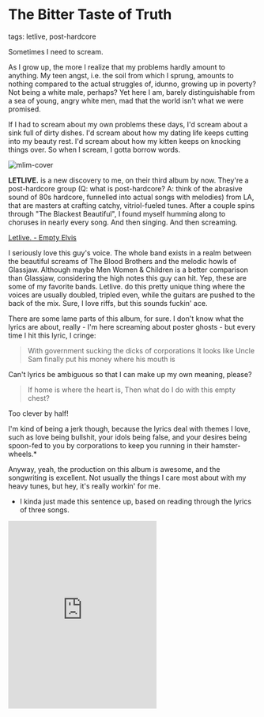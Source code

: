 # The Bitter Taste of Truth
tags: letlive, post-hardcore

Sometimes I need to scream.

As I grow up, the more I realize that my problems hardly amount to anything. My teen angst, i.e. the soil from which I sprung, amounts to nothing compared to the actual struggles of, idunno, growing up in poverty? Not being a white male, perhaps? Yet here I am, barely distinguishable from a sea of young, angry white men, mad that the world isn't what we were promised.

If I had to scream about my own problems these days, I'd scream about a sink full of dirty dishes. I'd scream about how my dating life keeps cutting into my beauty rest. I'd scream about how my kitten keeps on knocking things over. So when I scream, I gotta borrow words.

![mlim-cover](/content/images/The-Blackest-Beautiful.png "Letlive. - The Blackest Beautiful")

**LETLIVE.** is a new discovery to me, on their third album by now. They're a post-hardcore group (Q: what is post-hardcore? A: think of the abrasive sound of 80s hardcore, funnelled into actual songs with melodies) from LA, that are masters at crafting catchy, vitriol-fueled tunes. After a couple spins through "The Blackest Beautiful", I found myself humming along to choruses in nearly every song. And then singing. And then screaming.

[Letlive. - Empty Elvis](/assets/mp3/02-Empty-Elvis.mp3)

I seriously love this guy's voice. The whole band exists in a realm between the beautiful screams of The Blood Brothers and the melodic howls of Glassjaw. Although maybe Men Women & Children is a better comparison than Glassjaw, considering the high notes this guy can hit. Yep, these are some of my favorite bands. Letlive. do this pretty unique thing where the voices are usually doubled, tripled even, while the guitars are pushed to the back of the mix. Sure, I love riffs, but this sounds fuckin' ace.

There are some lame parts of this album, for sure. I don't know what the lyrics are about, really - I'm here screaming about poster ghosts - but every time I hit this lyric, I cringe:

> With government sucking the dicks of corporations
> It looks like Uncle Sam finally put his money where his mouth is

Can't lyrics be ambiguous so that I can make up my own meaning, please?

> If home is where the heart is,
> Then what do I do with this empty chest?

Too clever by half!

I'm kind of being a jerk though, because the lyrics deal with themes I love, such as love being bullshit, your idols being false, and your desires being spoon-fed to you by corporations to keep you running in their hamster-wheels.*

Anyway, yeah, the production on this album is awesome, and the songwriting is excellent. Not usually the things I care most about with my heavy tunes, but hey, it's really workin' for me.

* I kinda just made this sentence up, based on reading through the lyrics of three songs.

<iframe src="https://embed.spotify.com/?uri=spotify:album:6uR0tAqjKBEvnL9hwvHpd3" width="300" height="380" frameborder="0" allowtransparency="true"></iframe>